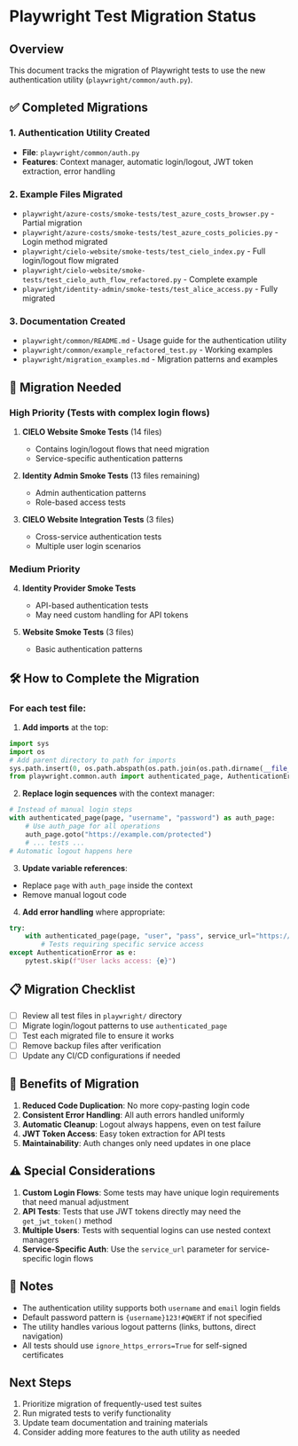 # Playwright Test Migration Status

## Overview
This document tracks the migration of Playwright tests to use the new authentication utility (`playwright/common/auth.py`).

## ✅ Completed Migrations

### 1. Authentication Utility Created
- **File**: `playwright/common/auth.py`
- **Features**: Context manager, automatic login/logout, JWT token extraction, error handling

### 2. Example Files Migrated
- `playwright/azure-costs/smoke-tests/test_azure_costs_browser.py` - Partial migration
- `playwright/azure-costs/smoke-tests/test_azure_costs_policies.py` - Login method migrated
- `playwright/cielo-website/smoke-tests/test_cielo_index.py` - Full login/logout flow migrated
- `playwright/cielo-website/smoke-tests/test_cielo_auth_flow_refactored.py` - Complete example
- `playwright/identity-admin/smoke-tests/test_alice_access.py` - Fully migrated

### 3. Documentation Created
- `playwright/common/README.md` - Usage guide for the authentication utility
- `playwright/common/example_refactored_test.py` - Working examples
- `playwright/migration_examples.md` - Migration patterns and examples

## 🔄 Migration Needed

### High Priority (Tests with complex login flows)
1. **CIELO Website Smoke Tests** (14 files)
   - Contains login/logout flows that need migration
   - Service-specific authentication patterns

2. **Identity Admin Smoke Tests** (13 files remaining)
   - Admin authentication patterns
   - Role-based access tests

3. **CIELO Website Integration Tests** (3 files)
   - Cross-service authentication tests
   - Multiple user login scenarios

### Medium Priority
4. **Identity Provider Smoke Tests**
   - API-based authentication tests
   - May need custom handling for API tokens

5. **Website Smoke Tests** (3 files)
   - Basic authentication patterns

## 🛠️ How to Complete the Migration

### For each test file:

1. **Add imports** at the top:
```python
import sys
import os
# Add parent directory to path for imports
sys.path.insert(0, os.path.abspath(os.path.join(os.path.dirname(__file__), '../../..')))
from playwright.common.auth import authenticated_page, AuthenticationError
```

2. **Replace login sequences** with the context manager:
```python
# Instead of manual login steps
with authenticated_page(page, "username", "password") as auth_page:
    # Use auth_page for all operations
    auth_page.goto("https://example.com/protected")
    # ... tests ...
# Automatic logout happens here
```

3. **Update variable references**:
- Replace `page` with `auth_page` inside the context
- Remove manual logout code

4. **Add error handling** where appropriate:
```python
try:
    with authenticated_page(page, "user", "pass", service_url="https://service.com") as auth_page:
        # Tests requiring specific service access
except AuthenticationError as e:
    pytest.skip(f"User lacks access: {e}")
```

## 📋 Migration Checklist

- [ ] Review all test files in `playwright/` directory
- [ ] Migrate login/logout patterns to use `authenticated_page`
- [ ] Test each migrated file to ensure it works
- [ ] Remove backup files after verification
- [ ] Update any CI/CD configurations if needed

## 🚀 Benefits of Migration

1. **Reduced Code Duplication**: No more copy-pasting login code
2. **Consistent Error Handling**: All auth errors handled uniformly
3. **Automatic Cleanup**: Logout always happens, even on test failure
4. **JWT Token Access**: Easy token extraction for API tests
5. **Maintainability**: Auth changes only need updates in one place

## ⚠️ Special Considerations

1. **Custom Login Flows**: Some tests may have unique login requirements that need manual adjustment
2. **API Tests**: Tests that use JWT tokens directly may need the `get_jwt_token()` method
3. **Multiple Users**: Tests with sequential logins can use nested context managers
4. **Service-Specific Auth**: Use the `service_url` parameter for service-specific login flows

## 📝 Notes

- The authentication utility supports both `username` and `email` login fields
- Default password pattern is `{username}123!#QWERT` if not specified
- The utility handles various logout patterns (links, buttons, direct navigation)
- All tests should use `ignore_https_errors=True` for self-signed certificates

## Next Steps

1. Prioritize migration of frequently-used test suites
2. Run migrated tests to verify functionality
3. Update team documentation and training materials
4. Consider adding more features to the auth utility as needed